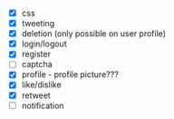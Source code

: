 - [x] css
- [x] tweeting
- [x] deletion (only possible on user profile)
- [x] login/logout
- [x] register
- [ ] captcha
- [x] profile - profile picture???
- [x] like/dislike
- [x] retweet
- [ ] notification